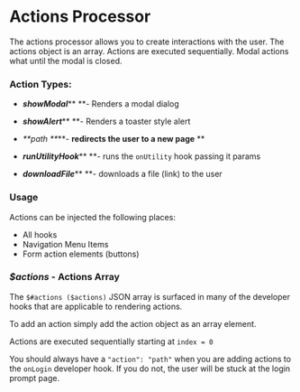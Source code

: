 # Actions Processor

The actions processor allows you to create interactions with the user. The actions object is an array. Actions are executed sequentially. Modal actions what until the modal is closed. 

### Action Types:

* _**showModal**_** **- Renders a modal dialog

* _**showAlert**_** **- Renders a toaster style alert

* _**path **_**- **redirects the user to a new page** **

* _**runUtilityHook**_** **- runs the `onUtility` hook passing it params 

* _**downloadFile**_** **- downloads a file (link) to the user 

### Usage
Actions can be injected the following places:
* All hooks 
* Navigation Menu Items
* Form action elements (buttons)


### _$actions_ - Actions Array

The `$#actions ($actions)` JSON array is surfaced in many of the developer hooks that are applicable to rendering actions.

To add an action simply add the action object as an array element.

Actions are executed sequentially starting at `index = 0`

You should always have a `"action": "path"` when you are adding actions to the `onLogin` developer hook. If you do not, the user will be stuck at the login prompt page.




